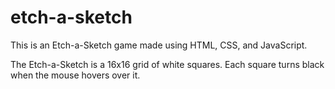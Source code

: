 # etch-a-sketch
This is an Etch-a-Sketch game made using HTML, CSS, and JavaScript.

The Etch-a-Sketch is a 16x16 grid of white squares. Each square turns black when the mouse hovers over it.